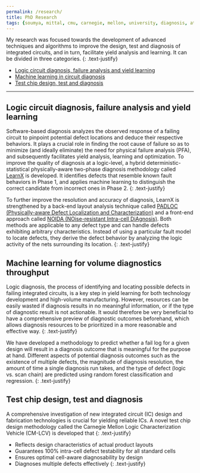 ```yaml
---
permalink: /research/
title: PhD Research
tags: {soumya, mittal, cmu, carnegie, mellon, university, diagnosis, atpg, yield, failure, pfa, machine learning, graduate, phd, roorkee, intel, globalfoundries}
---
```


My research was focused towards the development of advanced techniques and algorithms to improve the design, test and diagnosis of integrated circuits, and in turn, facilitate yield analysis and learning. It can be divided in three categories.
{: .text-justify}
+ [Logic circuit diagnosis, failure analysis and yield learning](#1)
+ [Machine learning in circuit diagnosis](#2)
+ [Test chip design, test and diagnosis](#3)

---

## <a name="1"></a>Logic circuit diagnosis, failure analysis and yield learning

Software-based diagnosis analyzes the observed response of a failing circuit to pinpoint potential defect locations and deduce their respective behaviors. It plays a crucial role in finding the root cause of failure so as to minimize (and ideally eliminate) the need for physical failure analysis (PFA), and subsequently facilitates yield analysis, learning and optimization. To improve the quality of diagnosis at a logic-level, a hybrid deterministic-statistical physically-aware two-phase diagnosis methodology called [LearnX](https://ieeexplore.ieee.org/document/8791512) is developed. It identifies defects that resemble known fault behaviors in Phase 1, and applies machine learning to distinguish the correct candidate from incorrect ones in Phase 2.
{: .text-justify}

To further improve the resolution and accuracy of diagnosis, LearnX is strengthened by a back-end layout analysis technique called [PADLOC (Physically-aware Defect Localization and Characterization)](https://ieeexplore.ieee.org/document/8267889) and a front-end approach called [NOIDA (NOise-resistant Intra-cell DiAgnosis)](https://ieeexplore.ieee.org/document/8368664). Both methods are applicable to any defect type and can handle defects exhibiting arbitrary characteristics. Instead of using a particular fault model to locate defects, they derive the defect behavior by analyzing the logic activity of the nets surrounding its location.
{: .text-justify}

## <a name="2"></a>Machine learning for volume diagnostics throughput

Logic diagnosis, the process of identifying and locating possible defects in failing integrated circuits, is a key step in yield learning for both technology development and high-volume manufacturing. However, resources can be easily wasted if diagnosis results in no meaningful information, or if the type of diagnostic result is not actionable. It would therefore be very beneficial to have a comprehensive preview of diagnostic outcomes beforehand, which allows diagnosis resources to be prioritized in a more reasonable and effective way.
{: .text-justify}

We have developed a methodology to predict whether a fail log for a given design will result in a diagnosis outcome that is meaningful for the purpose at hand. Different aspects of potential diagnosis outcomes such as the existence of multiple defects, the magnitude of diagnosis resolution, the amount of time a single diagnosis run  takes, and the type of defect (logic vs. scan chain) are predicted using random forest classification and regression.
{: .text-justify}

## <a name="3"></a>Test chip design, test and diagnosis

A comprehensive investigation of new integrated circuit (IC) design and fabrication technologies is crucial for yielding reliable ICs. A novel test chip design methodology called the Carnegie Mellon Logic Characterization Vehicle (CM-LCV) is developed that
{: .text-justify}
+ Reflects design characteristics of actual product layouts
+ Guarantees 100% intra-cell defect testability for all standard cells
+ Ensures optimal cell-aware diagnosability by design
+ Diagnoses multiple defects effectively
{: .text-justify}
